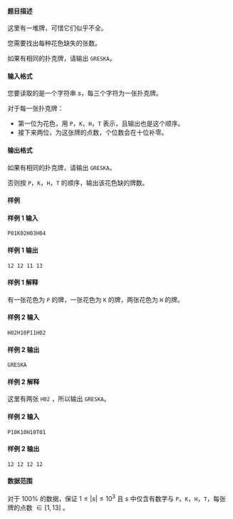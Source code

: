 #### 题目描述
这里有一堆牌，可惜它们似乎不全。

您需要找出每种花色缺失的张数。

如果有相同的扑克牌，请输出 `GRESKA`。
#### 输入格式
您要读取的是一个字符串 $s$，每三个字符为一张扑克牌。

对于每一张扑克牌：

- 第一位为花色，用 `P`，`K`，`H`，`T` 表示，且输出也是这个顺序。
- 接下来两位，为这张牌的点数，个位数会在十位补零。
#### 输出格式
如果有相同的扑克牌，请输出 `GRESKA`。

否则按  `P`，`K`，`H`，`T` 的顺序，输出该花色缺的牌数。
#### 样例
#### 样例 1 输入
```
P01K02H03H04
```
#### 样例 1 输出
```
12 12 11 13
```
#### 样例 1 解释
有一张花色为 `P` 的牌，一张花色为 `K` 的牌，两张花色为 `H` 的牌。
#### 样例 2 输入
```
H02H10P11H02
```
#### 样例 2 输出
```
GRESKA
```
#### 样例 2 解释
这里有两张 `H02` ，所以输出 `GRESKA`。
#### 样例 2 输入
```
P10K10H10T01
```
#### 样例 2 输出
```
12 12 12 12
```
#### 数据范围
对于 $100\%$ 的数据，保证 $1\le \lvert s\rvert\le 10^3$ 且 $s$ 中仅含有数字与 `P`，`K`，`H`，`T`，每张牌的点数 $\in [1,13]$ 。
